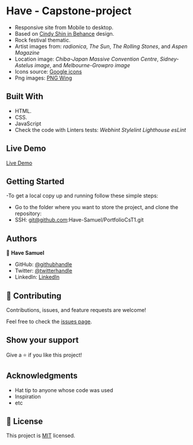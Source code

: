# Have - Capstone-project

- Responsive site from Mobile to desktop.
- Based on [Cindy Shin in Behance](https://www.behance.net/adagio07) design.
- Rock festival thematic.
- Artist images from:
  _radionica_,
  _The Sun_,
  _The Rolling Stones_,
  and _Aspen Magazine_
- Location image:
  _Chiba-Japan Massive Convention Centre_,
  _Sidney-Astelus image_,
  and _Melbourne-Growpro image_
- Icons source: [Google icons](https://fonts.google.com/icons)
- Png images: [PNG Wing](https://www.pngwing.com/)

## Built With

- HTML.
- CSS.
- JavaScript
- Check the code with Linters tests:
  _Webhint_
  _Stylelint_
  _Lighthouse_
  _esLint_

## Live Demo

[Live Demo](https://have-samuel.github.io/PortfolioCsT1/)


## Getting Started

-To get a local copy up and running follow these simple steps:

- Go to the folder where you want to store the project, and clone the repository:
- SSH: git@github.com:Have-Samuel/PortfolioCsT1.git


## Authors

👤 **Have Samuel**

- GitHub: [@githubhandle](https://github.com/)
- Twitter: [@twitterhandle](https://twitter.com/home)
- LinkedIn: [LinkedIn](https://www.linkedin.com/feed/)

## 🤝 Contributing

Contributions, issues, and feature requests are welcome!

Feel free to check the [issues page](../../issues/).

## Show your support

Give a ⭐️ if you like this project!

## Acknowledgments

- Hat tip to anyone whose code was used
- Inspiration
- etc

## 📝 License

This project is [MIT](./MIT.md) licensed.
